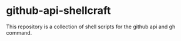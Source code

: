 # github-api-shellcraft
This repository is a collection of shell scripts for the github api and gh command.
